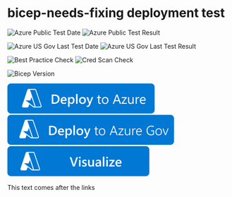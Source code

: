 # bicep-needs-fixing deployment test

![Azure Public Test Date](https://azurequickstartsservice.blob.core.windows.net/badges/testdeployment/bicep-needs-fixing/PublicLastTestDate.svg)
![Azure Public Test Result](https://azurequickstartsservice.blob.core.windows.net/badges/testdeployment/bicep-needs-fixing/PublicDeployment.svg)

![Azure US Gov Last Test Date](https://azurequickstartsservice.blob.core.windows.net/badges/testdeployment/bicep-needs-fixing/FairfaxLastTestDate.svg)
![Azure US Gov Last Test Result](https://azurequickstartsservice.blob.core.windows.net/badges/testdeployment/bicep-needs-fixing/FairfaxDeployment.svg)

![Best Practice Check](https://azurequickstartsservice.blob.core.windows.net/badges/testdeployment/bicep-needs-fixing/BestPracticeResult.svg)
![Cred Scan Check](https://azurequickstartsservice.blob.core.windows.net/badges/testdeployment/bicep-needs-fixing/CredScanResult.svg)

![Bicep Version](https://azurequickstartsservice.blob.core.windows.net/badges/testdeployment/bicep-needs-fixing/BicepVersion.svg)

[![Deploy To Azure](https://raw.githubusercontent.com/Azure/azure-quickstart-templates/master/1-CONTRIBUTION-GUIDE/images/deploytoazure.svg?sanitize=true)](https://portal.azure.com/#create/Microsoft.Template/uri/https%3A%2F%2Fraw.githubusercontent.com%2FAzure%2Fazure-quickstart-templates%2Fmaster%2Ftestdeployment%2Fbicep-needs-fixing%2Fazuredeploy.json)
[![Deploy To Azure US Gov](https://raw.githubusercontent.com/Azure/azure-quickstart-templates/master/1-CONTRIBUTION-GUIDE/images/deploytoazuregov.svg?sanitize=true)](https://portal.azure.us/#create/Microsoft.Template/uri/https%3A%2F%2Fraw.githubusercontent.com%2FAzure%2Fazure-quickstart-templates%2Fmaster%2Ftestdeployment%2Fbicep-needs-fixing%2Fazuredeploy.json)
[![Visualize](https://raw.githubusercontent.com/Azure/azure-quickstart-templates/master/1-CONTRIBUTION-GUIDE/images/visualizebutton.svg?sanitize=true)](http://armviz.io/#/?load=https%3A%2F%2Fraw.githubusercontent.com%2FAzure%2Fazure-quickstart-templates%2Fmaster%2Ftestdeployment%2Fbicep-needs-fixing%2Fazuredeploy.json)

This text comes after the links


